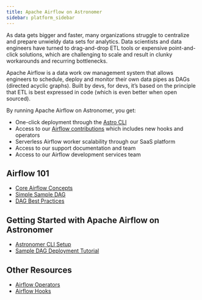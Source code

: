 ```yaml
---
title: Apache Airflow on Astronomer
sidebar: platform_sidebar
---
```


As data gets bigger and faster, many organizations struggle to centralize and prepare unwieldy data sets for analytics. Data scientists and data engineers have turned to drag-and-drop ETL tools or expensive point-and-click solutions, which are challenging to scale and result in clunky workarounds and recurring bottlenecks.

Apache Airflow is a data work ow management system that allows engineers to schedule, deploy and monitor their own data pipes as DAGs (directed acyclic graphs). Built by devs, for devs, it’s based on the principle that ETL is best expressed in code (which is even better when open sourced).

By running Apache Airflow on Astronomer, you get:

* One-click deployment through the [Astro CLI]((https://docs.astronomer.io/v2/airflow/cli.html))
* Access to our [Airflow contributions](https://github.com/astronomerio/example-pipelines) which includes new hooks and operators
* Serverless Airflow worker scalability through our SaaS platform
* Access to our support documentation and team
* Access to our Airflow development services team

## Airflow 101

* [Core Airflow Concepts](https://docs.astronomer.io/v2/airflow/tutorial/core-airflow-concepts.html)
* [Simple Sample DAG](https://docs.astronomer.io/v2/airflow/tutorial/sample-dag.html)
* [DAG Best Practices](https://docs.astronomer.io/v2/airflow/tutorial/best-practices.html)

## Getting Started with Apache Airflow on Astronomer

* [Astronomer CLI Setup](https://docs.astronomer.io/v2/airflow/cli.html)
* [Sample DAG Deployment Tutorial](https://docs.astronomer.io/v2/airflow/tutorial/dag-deployment.html)

## Other Resources

* [Airflow Operators](https://docs.astronomer.io/v2/airflow/operators/overview.html)
* [Airflow Hooks](https://docs.astronomer.io/v2/airflow/hooks/overview.html)
